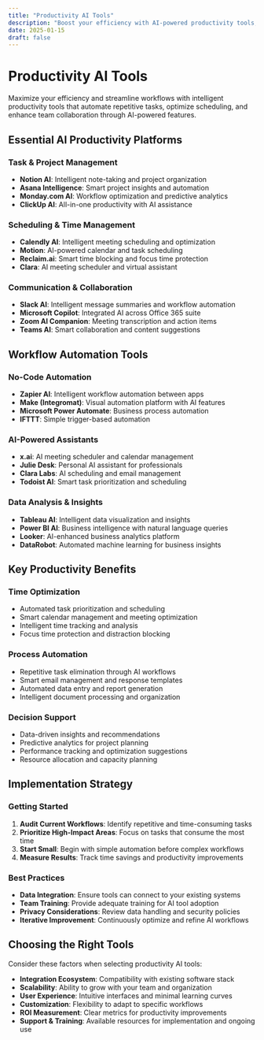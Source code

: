 ```yaml
---
title: "Productivity AI Tools"
description: "Boost your efficiency with AI-powered productivity tools, task automation platforms, and intelligent workflow optimization solutions."
date: 2025-01-15
draft: false
---
```


# Productivity AI Tools

Maximize your efficiency and streamline workflows with intelligent productivity tools that automate repetitive tasks, optimize scheduling, and enhance team collaboration through AI-powered features.

## Essential AI Productivity Platforms

### Task & Project Management
- **Notion AI**: Intelligent note-taking and project organization
- **Asana Intelligence**: Smart project insights and automation
- **Monday.com AI**: Workflow optimization and predictive analytics
- **ClickUp AI**: All-in-one productivity with AI assistance

### Scheduling & Time Management
- **Calendly AI**: Intelligent meeting scheduling and optimization
- **Motion**: AI-powered calendar and task scheduling
- **Reclaim.ai**: Smart time blocking and focus time protection
- **Clara**: AI meeting scheduler and virtual assistant

### Communication & Collaboration
- **Slack AI**: Intelligent message summaries and workflow automation
- **Microsoft Copilot**: Integrated AI across Office 365 suite
- **Zoom AI Companion**: Meeting transcription and action items
- **Teams AI**: Smart collaboration and content suggestions

## Workflow Automation Tools

### No-Code Automation
- **Zapier AI**: Intelligent workflow automation between apps
- **Make (Integromat)**: Visual automation platform with AI features
- **Microsoft Power Automate**: Business process automation
- **IFTTT**: Simple trigger-based automation

### AI-Powered Assistants
- **x.ai**: AI meeting scheduler and calendar management
- **Julie Desk**: Personal AI assistant for professionals
- **Clara Labs**: AI scheduling and email management
- **Todoist AI**: Smart task prioritization and scheduling

### Data Analysis & Insights
- **Tableau AI**: Intelligent data visualization and insights
- **Power BI AI**: Business intelligence with natural language queries
- **Looker**: AI-enhanced business analytics platform
- **DataRobot**: Automated machine learning for business insights

## Key Productivity Benefits

### Time Optimization
- Automated task prioritization and scheduling
- Smart calendar management and meeting optimization
- Intelligent time tracking and analysis
- Focus time protection and distraction blocking

### Process Automation
- Repetitive task elimination through AI workflows
- Smart email management and response templates
- Automated data entry and report generation
- Intelligent document processing and organization

### Decision Support
- Data-driven insights and recommendations
- Predictive analytics for project planning
- Performance tracking and optimization suggestions
- Resource allocation and capacity planning

## Implementation Strategy

### Getting Started
1. **Audit Current Workflows**: Identify repetitive and time-consuming tasks
2. **Prioritize High-Impact Areas**: Focus on tasks that consume the most time
3. **Start Small**: Begin with simple automation before complex workflows
4. **Measure Results**: Track time savings and productivity improvements

### Best Practices
- **Data Integration**: Ensure tools can connect to your existing systems
- **Team Training**: Provide adequate training for AI tool adoption
- **Privacy Considerations**: Review data handling and security policies
- **Iterative Improvement**: Continuously optimize and refine AI workflows

## Choosing the Right Tools

Consider these factors when selecting productivity AI tools:

- **Integration Ecosystem**: Compatibility with existing software stack
- **Scalability**: Ability to grow with your team and organization
- **User Experience**: Intuitive interfaces and minimal learning curves
- **Customization**: Flexibility to adapt to specific workflows
- **ROI Measurement**: Clear metrics for productivity improvements
- **Support & Training**: Available resources for implementation and ongoing use